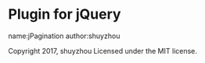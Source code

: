  # Plugin for jQuery
 name:jPagination
 author:shuyzhou

 Copyright 2017, shuyzhou
 Licensed under the MIT license.
